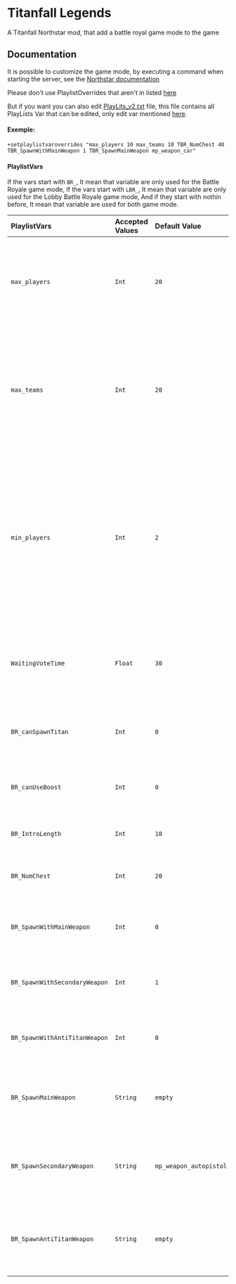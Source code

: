 
# Titanfall Legends

A Titanfall Northstar mod, that add a battle royal game mode to the game


## Documentation
It is possible to customize the game mode, by executing a command when starting the server, see the [Northstar documentation](https://r2northstar.gitbook.io/r2northstar-wiki/hosting-a-server-with-northstar/dedicated-server#playlistvars)

Please don't use PlaylistOverrides that aren't in listed [here](https://github.com/AlphaGaming7780/Titanfall_Legends/blob/main/README.md#playlistvars)

But if you want you can also edit [PlayLits_v2.txt](https://github.com/AlphaGaming7780/Titanfall_Legends/blob/main/keyvalues/playlists_v2.txt) file, this file contains all PlayLists Var that can be edited, only edit var mentioned [here](https://github.com/AlphaGaming7780/Titanfall_Legends/blob/main/README.md#playlistvars).

#### Exemple:

```
+setplaylistvaroverrides "max_players 10 max_teams 10 TBR_NumChest 40 TBR_SpawnWithMainWeapon 1 TBR_SpawnMainWeapon mp_weapon_car"
```

#### PlaylistVars

If the vars start with `BR_`, It mean that variable are only used for the Battle Royale game mode,
If the vars start with `LBR_`, It mean that variable are only used for the Lobby Battle Royale game mode,
And if they start with nothin before, It mean that variable are used for both game mode.

| PlaylistVars | Accepted Values | Default Value | Description |
| :---------------- | :-------------- | :------------ | :---------- |
| `max_players`     | `Int`           | `20`          | Determine the amount of player max on the server, **need to be the same value for both game mode.** |
| `max_teams`       | `Int` | `20` | Need to be the **same** as `max_players`, you can have 20 team max, game limite, so 20 player max, **need to be the same value for both game mode.**|
| `min_players` | `Int` | `2` | In Lobby game mode is the minimum player needed to start a game, in Batlle Royale game mode the min player needed to stop the game and return the player to the lobby. |
| `WaitingVoteTime` | `Float` | `30` | The time the server wait for player to vote for the next map, before it load the map the player vote. |
| `BR_canSpawnTitan` | `Int` | `0` | Allowed player to summon their titan, `0` : False, `1` : True |
| `BR_canUseBoost` | `Int` | `0` | Allowed player to use their boost, `0` : False, `1` : True |
| `BR_IntroLength` | `Int` | `10` | Time of the prematch state in seconde |
| `BR_NumChest` | `Int` | `20` | The numbres of chest that spawn in the map |
| `BR_SpawnWithMainWeapon` | `Int` | `0` | If the player spawn with a main weapon, `0` : False, `1` : True |
| `BR_SpawnWithSecondaryWeapon` | `Int` | `1` | If the player spawn with a secondary weapon, `0` : False, `1` : True |
| `BR_SpawnWithAntiTitanWeapon` | `Int` | `0` | If the player spawn with a anti titan weapon, `0` : False, `1` : True |
| `BR_SpawnMainWeapon` | `String` | `empty` | The main weapon the player will spawn with, `empty` = random weapon |
| `BR_SpawnSecondaryWeapon` | `String` | `mp_weapon_autopistol` | The secondary weapon the player will spawn whit, `empty` = random weapon |
| `BR_SpawnAntiTitanWeapon` | `String` | `empty` | The anti titan weapon the player will spawn whit, `empty` = random weapon |
